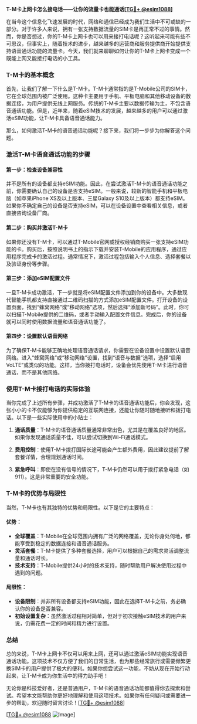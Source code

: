**T-M卡上网卡怎么接电话——让你的流量卡也能通话[[TG💪+ @esim1088](https://t.me/s/esim1088)]**

在当今这个信息化飞速发展的时代，网络和通信已经成为我们生活中不可或缺的一部分。对于许多人来说，拥有一张支持数据流量的SIM卡是再正常不过的事情。然而，你是否想过，你的T-M卡上网卡也可以用来接打电话呢？这听起来可能有些不可思议，但事实上，随着技术的进步，越来越多的运营商和服务提供商开始提供支持语音通话功能的流量卡。今天，我们就来聊聊如何让你的T-M卡上网卡变成一个既能上网又能接打电话的小工具。

### T-M卡的基本概念

首先，让我们了解一下什么是T-M卡。T-M卡通常指的是T-Mobile公司的SIM卡，它在全球范围内被广泛使用。这种卡主要用于手机、平板电脑和其他移动设备的数据连接，为用户提供无线上网服务。传统的T-M卡主要以数据传输为主，不包含语音通话功能。但是，近年来，随着eSIM技术的发展，越来越多的用户可以通过激活eSIM功能，让T-M卡具备语音通话能力。

那么，如何激活T-M卡的语音通话功能呢？接下来，我们将一步步为你解答这个问题。

### 激活T-M卡语音通话功能的步骤

#### 第一步：检查设备兼容性

并不是所有的设备都支持eSIM功能。因此，在尝试激活T-M卡的语音通话功能之前，你需要确认自己的设备是否支持eSIM。一般来说，较新的智能手机和平板电脑（如苹果iPhone XS及以上版本、三星Galaxy S10及以上版本）都支持eSIM。如果你不确定自己的设备是否支持eSIM，可以在设备设置中查看相关信息，或者直接咨询设备厂商。

#### 第二步：购买并激活T-M卡

如果你还没有T-M卡，可以通过T-Mobile官网或授权经销商购买一张支持eSIM功能的卡。购买后，按照说明书上的指示下载并安装T-Mobile的应用程序，通过应用程序完成卡的激活过程。通常情况下，激活过程包括输入个人信息、选择套餐以及验证身份等步骤。

#### 第三步：添加eSIM配置文件

一旦T-M卡成功激活，下一步就是将eSIM配置文件添加到你的设备中。大多数现代智能手机都支持直接通过二维码扫描的方式添加eSIM配置文件。打开设备的设置页面，找到“蜂窝网络”或“移动网络”选项，然后选择“添加新号码”。此时，你可以扫描T-Mobile提供的二维码，或者手动输入配置文件信息。完成后，你的设备就可以同时使用数据流量和语音通话功能了。

#### 第四步：设置默认语音网络

为了确保T-M卡能够正确地处理语音通话请求，你需要在设备设置中设置默认语音网络。进入“蜂窝网络”或“移动网络”设置，找到“语音与数据”选项，选择“启用VoLTE”或类似的功能。这样，当你拨打电话时，设备会优先使用T-M卡进行语音通话，而不是其他网络。

### 使用T-M卡接打电话的实际体验

当你完成了上述所有步骤，并成功激活了T-M卡的语音通话功能后，你会发现，这张小小的卡不仅能够为你提供稳定的互联网连接，还能让你随时随地接听和拨打电话。以下是一些实际使用中的小贴士：

1. **通话质量**：T-M卡的语音通话质量通常非常出色，尤其是在覆盖良好的地区。如果你发现通话质量不佳，可以尝试切换到Wi-Fi通话模式。
   
2. **费用控制**：使用T-M卡拨打国际长途可能会产生额外费用，因此建议提前了解套餐详情，合理规划通话时间。

3. **紧急呼叫**：即使在没有信号的情况下，T-M卡仍然可以用于拨打紧急电话（如911）。这是非常重要的安全功能。

### T-M卡的优势与局限性

当然，T-M卡也有其独特的优势和局限性。以下是它的主要特点：

#### 优势：
- **全球覆盖**：T-Mobile在全球范围内拥有广泛的网络覆盖，无论你身处何地，都能享受到稳定的数据连接和语音通话服务。
- **灵活套餐**：T-M卡提供了多种套餐选择，用户可以根据自己的需求灵活调整流量和通话时长。
- **技术支持**：T-Mobile提供24小时的技术支持，随时帮助用户解决使用过程中遇到的问题。

#### 局限性：
- **设备限制**：并非所有设备都支持eSIM功能，因此在选择T-M卡之前，务必确认你的设备是否兼容。
- **初始设置复杂**：虽然激活过程相对简单，但对于初次接触eSIM技术的用户来说，仍需花费一定的时间和精力进行设置。

### 总结

总的来说，T-M卡上网卡不仅可以用来上网，还可以通过激活eSIM功能实现语音通话功能。这项技术不仅方便了我们的日常生活，也为那些经常旅行或需要频繁更换SIM卡的用户提供了极大的便利。如果你想尝试这一功能，不妨从现在开始行动起来，让T-M卡成为你生活中的得力助手吧！

无论你是科技爱好者，还是普通用户，T-M卡的语音通话功能都值得你去探索和尝试。希望本文能帮助你更好地理解和使用这项技术。如果你有任何疑问或需要进一步的帮助，欢迎随时留言讨论！[[TG💪+ @esim1088](https://t.me/s/esim1088)]

[[TG💪+ @esim1088](https://t.me/s/esim1088) ![Image](https://i.postimg.cc/4NQfJmqS/Snipaste-2025-05-13-00-14-12.png)]